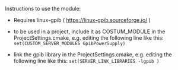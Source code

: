 Instructions to use the module:

- Requires linux-gpib ( https://linux-gpib.sourceforge.io/ )

- to be used in a project, include it as COSTUM_MODULE in the ProjectSettings.cmake, e.g. editing the following line like this:
  `set(CUSTOM_SERVER_MODULES GpibPowerSupply)`

- link the gpib library in the ProjectSettings.cmake, e.g. editing the following line like this:
  `set(SERVER_LINK_LIBRARIES -lgpib )`
